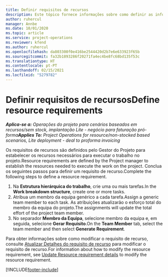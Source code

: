 ```yaml
---
title: Definir requisitos de recursos
description: Este tópico fornece informações sobre como definir as informações de requisitos de recursos.
author: ruhercul
manager: Annbe
ms.date: 10/01/2020
ms.topic: article
ms.service: project-operations
ms.reviewer: kfend
ms.author: ruhercul
ms.openlocfilehash: da803300f0e416be2544420d2b7e6e633923f65b
ms.sourcegitcommit: fa32b1893286f20271fa4ec4be8fc68bd135f53c
ms.translationtype: HT
ms.contentlocale: pt-PT
ms.lasthandoff: 02/15/2021
ms.locfileid: "5279782"
---
```

# <a name="define-resource-requirements"></a><span data-ttu-id="e94be-103">Definir requisitos de recursos</span><span class="sxs-lookup"><span data-stu-id="e94be-103">Define resource requirements</span></span>

<span data-ttu-id="e94be-104">_**Aplica-se a:** Operações do projeto para cenários baseados em recursos/sem stock, implantação Lite - negócio para faturação pró-forma_</span><span class="sxs-lookup"><span data-stu-id="e94be-104">_**Applies To:** Project Operations for resource/non-stocked based scenarios, Lite deployment - deal to proforma invoicing_</span></span>

<span data-ttu-id="e94be-105">Os requisitos de recursos são definidos pelo Gestor do Projeto para estabelecer os recursos necessários para executar o trabalho no projeto.</span><span class="sxs-lookup"><span data-stu-id="e94be-105">Resource requirements are defined by the Project manager to establish the resources needed to execute the work on the project.</span></span> <span data-ttu-id="e94be-106">Conclua os seguintes passos para definir um requisito de recurso.</span><span class="sxs-lookup"><span data-stu-id="e94be-106">Complete the following steps to define a resource requirement.</span></span>

1.  <span data-ttu-id="e94be-107">Na **Estrutura hierárquica do trabalho**, crie uma ou mais tarefas.</span><span class="sxs-lookup"><span data-stu-id="e94be-107">In the **Work breakdown structure**, create one or more tasks.</span></span>
2.  <span data-ttu-id="e94be-108">Atribua um membro da equipa genérico a cada tarefa.</span><span class="sxs-lookup"><span data-stu-id="e94be-108">Assign a generic team member to each task.</span></span> <span data-ttu-id="e94be-109">As atribuições atualizarão o esforço total do membro da equipa do projeto.</span><span class="sxs-lookup"><span data-stu-id="e94be-109">The assignments will update the total effort of the project team member.</span></span>
3.  <span data-ttu-id="e94be-110">No separador **Membro da Equipa**, selecione membro da equipa e, em seguida, selecione **Gerar Requisito**.</span><span class="sxs-lookup"><span data-stu-id="e94be-110">On the **Team Member** tab, select the team member and then select **Generate Requirement**.</span></span>

<span data-ttu-id="e94be-111">Para obter informações sobre como modificar o requisito de recurso, consulte [Atualizar Detalhes do requisito de recurso](define-resource-requirements.md) para modificar o requisito de recurso.</span><span class="sxs-lookup"><span data-stu-id="e94be-111">For information about how to modify the resource requirement, see [Update Resource requirement details](define-resource-requirements.md) to modify the resource requirement.</span></span>

[!INCLUDE[footer-include](../includes/footer-banner.md)]